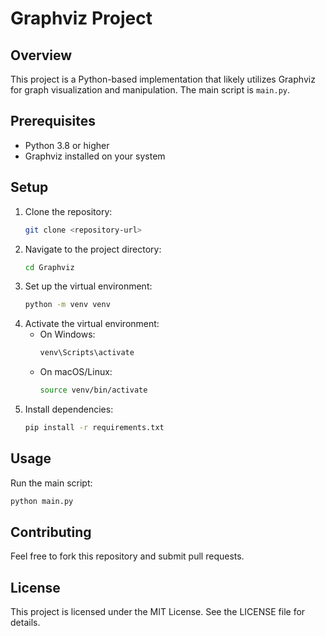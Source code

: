 # Graphviz Project

## Overview
This project is a Python-based implementation that likely utilizes Graphviz for graph visualization and manipulation. The main script is `main.py`.

## Prerequisites
- Python 3.8 or higher
- Graphviz installed on your system

## Setup
1. Clone the repository:
   ```bash
   git clone <repository-url>
   ```
2. Navigate to the project directory:
   ```bash
   cd Graphviz
   ```
3. Set up the virtual environment:
   ```bash
   python -m venv venv
   ```
4. Activate the virtual environment:
   - On Windows:
     ```bash
     venv\Scripts\activate
     ```
   - On macOS/Linux:
     ```bash
     source venv/bin/activate
     ```
5. Install dependencies:
   ```bash
   pip install -r requirements.txt
   ```

## Usage
Run the main script:
```bash
python main.py
```

## Contributing
Feel free to fork this repository and submit pull requests.

## License
This project is licensed under the MIT License. See the LICENSE file for details.
